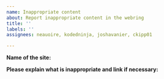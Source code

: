 ```yaml
---
name: Inappropriate content
about: Report inappropriate content in the webring
title: ''
labels: ''
assignees: neauoire, kodedninja, joshavanier, ckipp01

---
```


**Name of the site:**



**Please explain what is inappropriate and link if necessary:**
